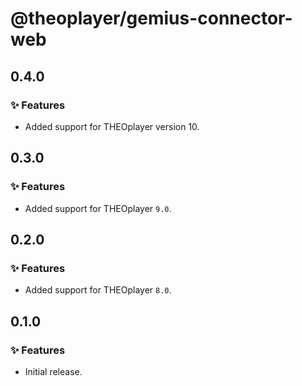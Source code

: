 # @theoplayer/gemius-connector-web

## 0.4.0

### ✨ Features

- Added support for THEOplayer version 10.

## 0.3.0

### ✨ Features

- Added support for THEOplayer `9.0`.

## 0.2.0

### ✨ Features

- Added support for THEOplayer `8.0`.

## 0.1.0

### ✨ Features

- Initial release.
